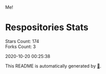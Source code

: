 Me!

# Respositories Stats
Stars Count: 174  
Forks Count: 3

2020-10-20 00:25:38  

This README is automatically generated by [🐰](https://github.com/rnitta/rnitta).

